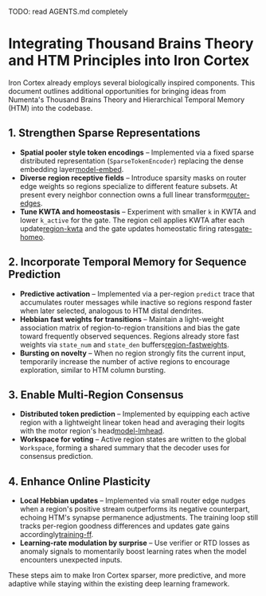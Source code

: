 TODO: read AGENTS.md completely

# Integrating Thousand Brains Theory and HTM Principles into Iron Cortex

Iron Cortex already employs several biologically inspired components. This document outlines additional opportunities for
bringing ideas from Numenta's Thousand Brains Theory and Hierarchical Temporal Memory (HTM) into the codebase.

## 1. Strengthen Sparse Representations
- **Spatial pooler style token encodings** – Implemented via a fixed sparse distributed representation (`SparseTokenEncoder`)
  replacing the dense embedding layer[model-embed].
- **Diverse region receptive fields** – Introduce sparsity masks on router edge weights so regions specialize to different
  feature subsets. At present every neighbor connection owns a full linear transform[router-edges].
- **Tune KWTA and homeostasis** – Experiment with smaller `k` in KWTA and lower `k_active` for the gate. The region cell
  applies KWTA after each update[region-kwta] and the gate updates homeostatic firing rates[gate-homeo].

## 2. Incorporate Temporal Memory for Sequence Prediction
- **Predictive activation** – Implemented via a per-region `predict` trace that accumulates router
  messages while inactive so regions respond faster when later selected, analogous to HTM distal
  dendrites.
- **Hebbian fast weights for transitions** – Maintain a light-weight association matrix of region-to-region transitions
  and bias the gate toward frequently observed sequences. Regions already store fast weights via `state_num` and
  `state_den` buffers[region-fastweights].
- **Bursting on novelty** – When no region strongly fits the current input, temporarily increase the number of active
  regions to encourage exploration, similar to HTM column bursting.

## 3. Enable Multi‑Region Consensus
- **Distributed token prediction** – Implemented by equipping each active region with a lightweight linear token head
  and averaging their logits with the motor region's head[model-lmhead].
- **Workspace for voting** – Active region states are written to the global `Workspace`, forming a shared summary that
  the decoder uses for consensus prediction.

## 4. Enhance Online Plasticity
- **Local Hebbian updates** – Implemented via small router edge nudges when a region's positive stream
  outperforms its negative counterpart, echoing HTM's synapse permanence adjustments. The training loop still
  tracks per-region goodness differences and updates gate gains accordingly[training-ff].
- **Learning-rate modulation by surprise** – Use verifier or RTD losses as anomaly signals to momentarily boost learning
  rates when the model encounters unexpected inputs.

These steps aim to make Iron Cortex sparser, more predictive, and more adaptive while staying within the existing deep
learning framework.

<!-- References -->
[model-embed]: ../ironcortex/model.py#L49-L51
[router-edges]: ../ironcortex/gate.py#L110-L114
[region-kwta]: ../ironcortex/region.py#L84-L85
[gate-homeo]: ../ironcortex/gate.py#L89-L93
[region-fastweights]: ../ironcortex/region.py#L31-L32
[model-lmhead]: ../ironcortex/model.py#L154-L176
[training-ff]: ../ironcortex/training.py#L100-L132

